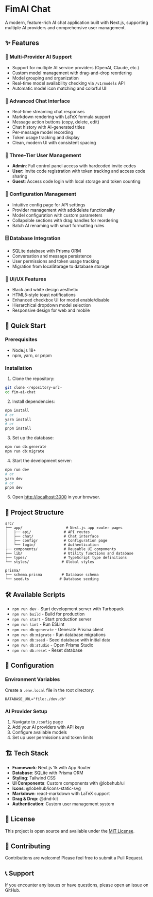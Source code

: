 # FimAI Chat

A modern, feature-rich AI chat application built with Next.js, supporting multiple AI providers and comprehensive user management.

## ✨ Features

### 🤖 Multi-Provider AI Support
- Support for multiple AI service providers (OpenAI, Claude, etc.)
- Custom model management with drag-and-drop reordering
- Model grouping and organization
- Real-time model availability checking via `/v1/models` API
- Automatic model icon matching and colorful UI

### 💬 Advanced Chat Interface
- Real-time streaming chat responses
- Markdown rendering with LaTeX formula support
- Message action buttons (copy, delete, edit)
- Chat history with AI-generated titles
- Per-message model recording
- Token usage tracking and display
- Clean, modern UI with consistent spacing

### 👥 Three-Tier User Management
- **Admin**: Full control panel access with hardcoded invite codes
- **User**: Invite code registration with token tracking and access code sharing
- **Guest**: Access code login with local storage and token counting

### 🔧 Configuration Management
- Intuitive config page for API settings
- Provider management with add/delete functionality
- Model configuration with custom parameters
- Collapsible sections with drag handles for reordering
- Batch AI renaming with smart formatting rules

### 🗄️ Database Integration
- SQLite database with Prisma ORM
- Conversation and message persistence
- User permissions and token usage tracking
- Migration from localStorage to database storage

### 🎨 UI/UX Features
- Black and white design aesthetic
- HTML5-style toast notifications
- Enhanced checkbox UI for model enable/disable
- Hierarchical dropdown model selection
- Responsive design for web and mobile

## 🚀 Quick Start

### Prerequisites
- Node.js 18+
- npm, yarn, or pnpm

### Installation

1. Clone the repository:
```bash
git clone <repository-url>
cd fim-ai-chat
```

2. Install dependencies:
```bash
npm install
# or
yarn install
# or
pnpm install
```

3. Set up the database:
```bash
npm run db:generate
npm run db:migrate
```

4. Start the development server:
```bash
npm run dev
# or
yarn dev
# or
pnpm dev
```

5. Open [http://localhost:3000](http://localhost:3000) in your browser.

## 📁 Project Structure

```
src/
├── app/                    # Next.js app router pages
│   ├── api/               # API routes
│   ├── chat/              # Chat interface
│   ├── config/            # Configuration page
│   └── login/             # Authentication
├── components/            # Reusable UI components
├── lib/                   # Utility functions and database
├── types/                 # TypeScript type definitions
└── styles/               # Global styles

prisma/
├── schema.prisma         # Database schema
└── seed.ts              # Database seeding
```

## 🛠️ Available Scripts

- `npm run dev` - Start development server with Turbopack
- `npm run build` - Build for production
- `npm run start` - Start production server
- `npm run lint` - Run ESLint
- `npm run db:generate` - Generate Prisma client
- `npm run db:migrate` - Run database migrations
- `npm run db:seed` - Seed database with initial data
- `npm run db:studio` - Open Prisma Studio
- `npm run db:reset` - Reset database

## 🔧 Configuration

### Environment Variables

Create a `.env.local` file in the root directory:

```env
DATABASE_URL="file:./dev.db"
```

### AI Provider Setup

1. Navigate to `/config` page
2. Add your AI providers with API keys
3. Configure available models
4. Set up user permissions and token limits

## 🏗️ Tech Stack

- **Framework**: Next.js 15 with App Router
- **Database**: SQLite with Prisma ORM
- **Styling**: Tailwind CSS
- **UI Components**: Custom components with @lobehub/ui
- **Icons**: @lobehub/icons-static-svg
- **Markdown**: react-markdown with LaTeX support
- **Drag & Drop**: @dnd-kit
- **Authentication**: Custom user management system

## 📝 License

This project is open source and available under the [MIT License](LICENSE).

## 🤝 Contributing

Contributions are welcome! Please feel free to submit a Pull Request.

## 📞 Support

If you encounter any issues or have questions, please open an issue on GitHub.
